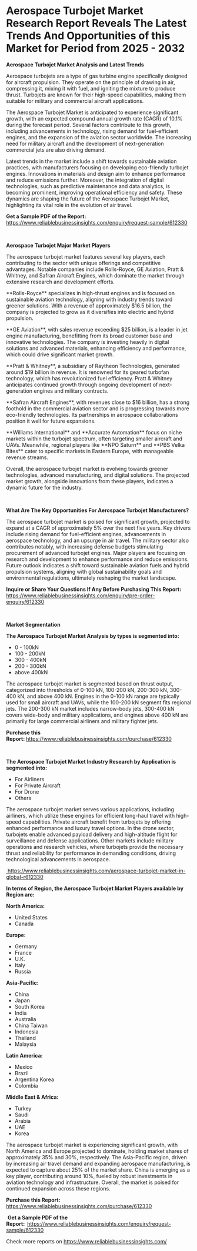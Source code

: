 <p><h1>Aerospace Turbojet Market Research Report Reveals The Latest Trends And Opportunities of this Market for Period from 2025 - 2032</h1></p><p><strong>Aerospace Turbojet Market Analysis and Latest Trends</strong></p>
<p><p>Aerospace turbojets are a type of gas turbine engine specifically designed for aircraft propulsion. They operate on the principle of drawing in air, compressing it, mixing it with fuel, and igniting the mixture to produce thrust. Turbojets are known for their high-speed capabilities, making them suitable for military and commercial aircraft applications.</p><p>The Aerospace Turbojet Market is anticipated to experience significant growth, with an expected compound annual growth rate (CAGR) of 10.1% during the forecast period. Several factors contribute to this growth, including advancements in technology, rising demand for fuel-efficient engines, and the expansion of the aviation sector worldwide. The increasing need for military aircraft and the development of next-generation commercial jets are also driving demand.</p><p>Latest trends in the market include a shift towards sustainable aviation practices, with manufacturers focusing on developing eco-friendly turbojet engines. Innovations in materials and design aim to enhance performance and reduce emissions further. Moreover, the integration of digital technologies, such as predictive maintenance and data analytics, is becoming prominent, improving operational efficiency and safety. These dynamics are shaping the future of the Aerospace Turbojet Market, highlighting its vital role in the evolution of air travel.</p></p>
<p><strong>Get a Sample PDF of the Report:&nbsp;</strong> <a href="https://www.reliablebusinessinsights.com/enquiry/request-sample/612330?utm_campaign=3128&utm_medium=2&utm_source=Github&utm_content=ia&utm_term=29032025&utm_id=aerospace-turbojet">https://www.reliablebusinessinsights.com/enquiry/request-sample/612330</a></p>
<p>&nbsp;</p>
<p><strong>Aerospace Turbojet Major Market Players</strong></p>
<p><p>The aerospace turbojet market features several key players, each contributing to the sector with unique offerings and competitive advantages. Notable companies include Rolls-Royce, GE Aviation, Pratt & Whitney, and Safran Aircraft Engines, which dominate the market through extensive research and development efforts. </p><p>**Rolls-Royce** specializes in high-thrust engines and is focused on sustainable aviation technology, aligning with industry trends toward greener solutions. With a revenue of approximately $16.5 billion, the company is projected to grow as it diversifies into electric and hybrid propulsion.</p><p>**GE Aviation**, with sales revenue exceeding $25 billion, is a leader in jet engine manufacturing, benefitting from its broad customer base and innovative technologies. The company is investing heavily in digital solutions and advanced materials, enhancing efficiency and performance, which could drive significant market growth.</p><p>**Pratt & Whitney**, a subsidiary of Raytheon Technologies, generated around $19 billion in revenue. It is renowned for its geared turbofan technology, which has revolutionized fuel efficiency. Pratt & Whitney anticipates continued growth through ongoing development of next-generation engines and military contracts.</p><p>**Safran Aircraft Engines**, with revenues close to $16 billion, has a strong foothold in the commercial aviation sector and is progressing towards more eco-friendly technologies. Its partnerships in aerospace collaborations position it well for future expansions.</p><p>**Williams International** and **Accurate Automation** focus on niche markets within the turbojet spectrum, often targeting smaller aircraft and UAVs. Meanwhile, regional players like **NPO Saturn** and **PBS Velka Bites** cater to specific markets in Eastern Europe, with manageable revenue streams.</p><p>Overall, the aerospace turbojet market is evolving towards greener technologies, advanced manufacturing, and digital solutions. The projected market growth, alongside innovations from these players, indicates a dynamic future for the industry.</p></p>
<p>&nbsp;</p>
<p><strong>What Are The Key Opportunities For Aerospace Turbojet Manufacturers?</strong></p>
<p><p>The aerospace turbojet market is poised for significant growth, projected to expand at a CAGR of approximately 5% over the next five years. Key drivers include rising demand for fuel-efficient engines, advancements in aerospace technology, and an upsurge in air travel. The military sector also contributes notably, with increasing defense budgets stimulating procurement of advanced turbojet engines. Major players are focusing on research and development to enhance performance and reduce emissions. Future outlook indicates a shift toward sustainable aviation fuels and hybrid propulsion systems, aligning with global sustainability goals and environmental regulations, ultimately reshaping the market landscape.</p></p>
<p><strong>Inquire or Share Your Questions If Any Before Purchasing This Report:</strong> <a href="https://www.reliablebusinessinsights.com/enquiry/pre-order-enquiry/612330?utm_campaign=3128&utm_medium=2&utm_source=Github&utm_content=ia&utm_term=29032025&utm_id=aerospace-turbojet">https://www.reliablebusinessinsights.com/enquiry/pre-order-enquiry/612330</a></p>
<p>&nbsp;</p>
<p><strong>Market Segmentation</strong></p>
<p><strong>The Aerospace Turbojet Market Analysis by types is segmented into:</strong></p>
<p><ul><li>0 - 100kN</li><li>100 - 200kN</li><li>300 - 400kN</li><li>200 - 300kN</li><li>above 400kN</li></ul></p>
<p><p>The aerospace turbojet market is segmented based on thrust output, categorized into thresholds of 0-100 kN, 100-200 kN, 200-300 kN, 300-400 kN, and above 400 kN. Engines in the 0-100 kN range are typically used for small aircraft and UAVs, while the 100-200 kN segment fits regional jets. The 200-300 kN market includes narrow-body jets, 300-400 kN covers wide-body and military applications, and engines above 400 kN are primarily for large commercial airliners and military fighter jets.</p></p>
<p><strong>Purchase this Report:&nbsp;</strong><a href="https://www.reliablebusinessinsights.com/purchase/612330?utm_campaign=3128&utm_medium=2&utm_source=Github&utm_content=ia&utm_term=29032025&utm_id=aerospace-turbojet">https://www.reliablebusinessinsights.com/purchase/612330</a></p>
<p>&nbsp;</p>
<p><strong>The Aerospace Turbojet Market Industry Research by Application is segmented into:</strong></p>
<p><ul><li>For Airliners</li><li>For Private Aircraft</li><li>For Drone</li><li>Others</li></ul></p>
<p><p>The aerospace turbojet market serves various applications, including airliners, which utilize these engines for efficient long-haul travel with high-speed capabilities. Private aircraft benefit from turbojets by offering enhanced performance and luxury travel options. In the drone sector, turbojets enable advanced payload delivery and high-altitude flight for surveillance and defense applications. Other markets include military operations and research vehicles, where turbojets provide the necessary thrust and reliability for performance in demanding conditions, driving technological advancements in aerospace.</p></p>
<p><a href="https://www.reliablebusinessinsights.com/aerospace-turbojet-market-in-global-r612330?utm_campaign=3128&utm_medium=2&utm_source=Github&utm_content=ia&utm_term=29032025&utm_id=aerospace-turbojet">&nbsp;https://www.reliablebusinessinsights.com/aerospace-turbojet-market-in-global-r612330</a></p>
<p><strong>In terms of Region, the Aerospace Turbojet Market Players available by Region are:</strong></p>
<p>
    <p> <strong> North America: </strong>
        <ul>
            <li>United States</li>
            <li>Canada</li>
        </ul>
        </p> 
    <p> <strong> Europe: </strong>
        <ul>
            <li>Germany</li>
            <li>France</li>
            <li>U.K.</li>
            <li>Italy</li>
            <li>Russia</li>
        </ul>
        </p> 
    <p> <strong> Asia-Pacific: </strong>
        <ul>
            <li>China</li>
            <li>Japan</li>
            <li>South Korea</li>
            <li>India</li>
            <li>Australia</li>
            <li>China Taiwan</li>
            <li>Indonesia</li>
            <li>Thailand</li>
            <li>Malaysia</li>
        </ul>
        </p> 
    <p> <strong> Latin America: </strong>
        <ul>
            <li>Mexico</li>
            <li>Brazil</li>
            <li>Argentina Korea</li>
            <li>Colombia</li>
        </ul>
        </p> 
    <p> <strong> Middle East & Africa: </strong>
        <ul>
            <li>Turkey</li>
            <li>Saudi</li>
            <li>Arabia</li>
            <li>UAE</li>
            <li>Korea</li>
        </ul>
    </p>
    </p>
<p><p>The aerospace turbojet market is experiencing significant growth, with North America and Europe projected to dominate, holding market shares of approximately 35% and 30%, respectively. The Asia-Pacific region, driven by increasing air travel demand and expanding aerospace manufacturing, is expected to capture about 25% of the market share. China is emerging as a key player, contributing around 10%, fueled by robust investments in aviation technology and infrastructure. Overall, the market is poised for continued expansion across these regions.</p></p>
<p><strong>Purchase this Report: </strong><a href="https://www.reliablebusinessinsights.com/purchase/612330?utm_campaign=3128&utm_medium=2&utm_source=Github&utm_content=ia&utm_term=29032025&utm_id=aerospace-turbojet">https://www.reliablebusinessinsights.com/purchase/612330</a></p>
<p>&nbsp;<strong>Get a Sample PDF of the Report:&nbsp;&nbsp;</strong><a href="https://www.reliablebusinessinsights.com/enquiry/request-sample/612330?utm_campaign=3128&utm_medium=2&utm_source=Github&utm_content=ia&utm_term=29032025&utm_id=aerospace-turbojet">https://www.reliablebusinessinsights.com/enquiry/request-sample/612330</a></p>
<p><strong></strong></p>
<p>Check more reports on <a href="https://www.reliablebusinessinsights.com/?utm_campaign=3128&utm_medium=2&utm_source=Github&utm_content=ia&utm_term=29032025&utm_id=aerospace-turbojet">https://www.reliablebusinessinsights.com/</a></p>